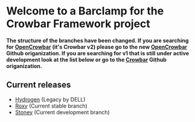 # Welcome to a Barclamp for the Crowbar Framework project

**The structure of the branches have been changed. If you are searching for
[OpenCrowbar](https://github.com/OpenCrowbar) (it's Crowbar v2) please go to
the new [OpenCrowbar](https://github.com/OpenCrowbar) Github origanization.
If you are searching for v1 that is still under active development look at
the list below or go to the [Crowbar](https://github.com/Crowbar) Github
origanization.**


## Current releases

* [Hydrogen](https://github.com/crowbar/barclamp-hive/tree/release/hydrogen/master) (Legacy by DELL)
* [Roxy](https://github.com/crowbar/barclamp-hive/tree/release/roxy/master) (Current stable branch)
* [Stoney](https://github.com/crowbar/barclamp-hive/tree/release/stoney/master) (Current development branch)
